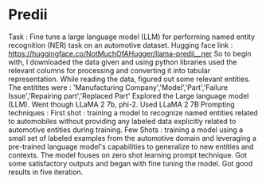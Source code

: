 # Predii
Task : Fine tune a large language model (LLM) for performing named entity recognition (NER) task on an automotive dataset. 
Hugging face link : https://huggingface.co/NotMuchOfAHugger/llama-predii__ner 
So to begin with, I downloaded the data given and using python libraries used the relevant columns for processing and converting it into tabular representation.
While reading the data, figured out some relevant entities. The entitites were : 'Manufacturing Company','Model','Part','Failure Issue','Repairing part','Replaced Part' 
Explored the Large language model (LLM). Went though LLaMA 2 7b, phi-2. Used LLaMA 2 7B 
Prompting techniques : First shot : training a model to recognize named entities related to automobiles without providing any labeled data explicitly related to automotive entities during training. 
Few Shots : training a model using a small set of labeled examples from the automotive domain and leveraging a pre-trained language model's capabilities to generalize to new entities and contexts. 
The model fouses on zero shot learning prompt technique. 
Got some satisfactory outputs and began with fine tuning the model. Got good results in five iteration.
